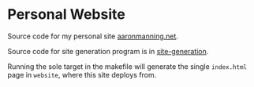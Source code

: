 # Personal Website

Source code for my personal site [aaronmanning.net](https://www.aaronmanning.net).

Source code for site generation program is in [site-generation](site-generation).

Running the sole target in the makefile will generate the single `index.html` page in `website`, where this site deploys from.
